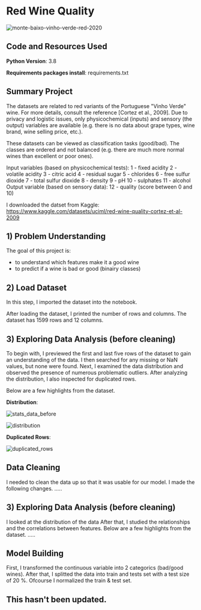 # Red Wine Quality 

![monte-baixo-vinho-verde-red-2020](https://user-images.githubusercontent.com/43603147/229355343-3c43530d-ba2e-4f69-a8c5-68ad170612f2.jpg)

## Code and Resources Used 
**Python Version**: 3.8

**Requirements packages install**: requirements.txt

## Summary Project
The datasets are related to red variants of the Portuguese "Vinho Verde" wine. For more details, consult the reference [Cortez et al., 2009]. Due to privacy and logistic issues, only physicochemical (inputs) and sensory (the output) variables are available (e.g. there is no data about grape types, wine brand, wine selling price, etc.).


These datasets can be viewed as classification tasks (good/bad). The classes are ordered and not balanced (e.g. there are much more normal wines than excellent or poor ones).

Input variables (based on physicochemical tests): 1 - fixed acidity 2 - volatile acidity 3 - citric acid 4 - residual sugar 5 - chlorides 6 - free sulfur dioxide 7 - total sulfur dioxide 8 - density 9 - pH 10 - sulphates 11 - alcohol Output variable (based on sensory data): 12 - quality (score between 0 and 10)

I downloaded the datset from Kaggle: https://www.kaggle.com/datasets/uciml/red-wine-quality-cortez-et-al-2009



## 1) Problem Understanding
The goal of this project is:
  - to understand which features make it a good wine
  - to predict if a wine is bad or good (binairy classes)

## 2) Load Dataset

In this step, I imported the dataset into the notebook.

After loading the dataset, I printed the number of rows and columns. The dataset has 1599 rows and 12 columns.


## 3) Exploring Data Analysis (before cleaning)
To begin with, I previewed the first and last five rows of the dataset to gain an understanding of the data. I then searched for any missing or NaN values, but none were found. Next, I examined the data distribution and observed the presence of numerous problematic outliers. After analyzing the distribution, I also inspected for duplicated rows.

Below are a few highlights from the dataset. 


**Distribution**: 

![stats_data_before](https://user-images.githubusercontent.com/43603147/229358659-bc1ccabe-8a4b-4289-a0f1-13e2ab74a2a4.png)


![distribution](https://user-images.githubusercontent.com/43603147/228236149-a211f1cc-e800-4b31-979d-37f759190b18.PNG)


**Duplicated  Rows**:

![duplicated_rows](https://user-images.githubusercontent.com/43603147/228237162-91c5d576-af19-44b6-bfa6-00363297b7ae.PNG)


## Data Cleaning
I needed to clean the data up so that it was usable for our model. I made the following changes.
.....

## 3) Exploring Data Analysis (before cleaning)
I looked at the distribution of the data 
After that, I studied the relationships and the correlations between features. 
Below are a few highlights from the dataset. 
.....

## Model Building
First, I transformed the continuous variable into 2 categorics (bad/good wines). After that, I splitted the data into train and tests set with a test size of 20 %.
Ofcourse I normalized the train & test set. 


## This hasn't been updated.
